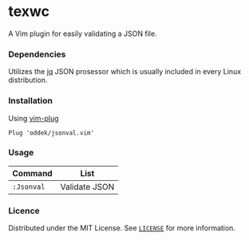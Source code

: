 # texwc

A Vim plugin for easily validating a JSON file.

### Dependencies

Utilizes the [jq](https://stedolan.github.io/jq/) JSON prosessor which is usually included in every Linux distribution.

### Installation 
Using [vim-plug](https://github.com/junegunn/vim-plug)
```
Plug 'oddek/jsonval.vim'
```

### Usage

| Command           | List                                                                    |
| ---               | ---                                                                     |
| `:Jsonval`        | Validate JSON                                                           |



### Licence

Distributed under the MIT License. See [`LICENSE`](LICENSE) for more information.
